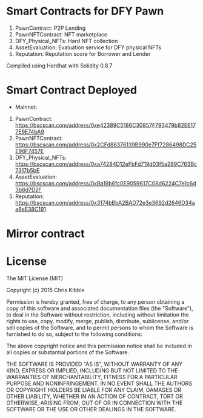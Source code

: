 # Smart Contracts for DFY Pawn
1. PawnContract: P2P Lending
2. PawnNFTContract: NFT marketplace
3. DFY_Physical_NFTs: Hard NFT collection
4. AssetEvaluation: Evaluation service for DFY physical NFTs
5. Reputation: Reputation score for Borrower and Lender

Compiled using Hardhat with Solidity 0.8.7

# Smart Contract Deployed
* Mainnet: 
1. PawnContract: 		https://bscscan.com/address/0xe42389C5186C30857F793479b82EE177E9E74bA9
2. PawnNFTContract: 	https://bscscan.com/address/0x2CFd86376139B990e7Ff7286498DC25E98F7457E
3. DFY_Physical_NFTs:	https://bscscan.com/address/0xa74284D12eFbFd719d03f5a289C763Bc7317b5bE
4. AssetEvaluation:		https://bscscan.com/address/0xBa19b6fc0E9059617C08d6224C7e1c6d3b8d7D2F
5. Reputation:			https://bscscan.com/address/0x3174bBbA2BAD72e3e3692d2646D34aa6eE38C191

# Mirror contract


# License
 
The MIT License (MIT)

Copyright (c) 2015 Chris Kibble

Permission is hereby granted, free of charge, to any person obtaining a copy of this software and associated documentation files (the "Software"), to deal in the Software without restriction, including without limitation the rights to use, copy, modify, merge, publish, distribute, sublicense, and/or sell copies of the Software, and to permit persons to whom the Software is furnished to do so, subject to the following conditions:

The above copyright notice and this permission notice shall be included in all copies or substantial portions of the Software.

THE SOFTWARE IS PROVIDED "AS IS", WITHOUT WARRANTY OF ANY KIND, EXPRESS OR IMPLIED, INCLUDING BUT NOT LIMITED TO THE WARRANTIES OF MERCHANTABILITY, FITNESS FOR A PARTICULAR PURPOSE AND NONINFRINGEMENT. IN NO EVENT SHALL THE AUTHORS OR COPYRIGHT HOLDERS BE LIABLE FOR ANY CLAIM, DAMAGES OR OTHER LIABILITY, WHETHER IN AN ACTION OF CONTRACT, TORT OR OTHERWISE, ARISING FROM, OUT OF OR IN CONNECTION WITH THE SOFTWARE OR THE USE OR OTHER DEALINGS IN THE SOFTWARE.
